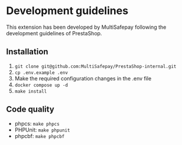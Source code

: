 # Development guidelines
This extension has been developed by MultiSafepay following the development guidelines of PrestaShop.

## Installation

1. `git clone git@github.com:MultiSafepay/PrestaShop-internal.git`
2. `cp .env.example .env` 
3. Make the required configuration changes in the .env file
4. `docker compose up -d`
5. `make install`

## Code quality
 - phpcs: `make phpcs`
 - PHPUnit: `make phpunit`
 - phpcbf: `make phpcbf`
